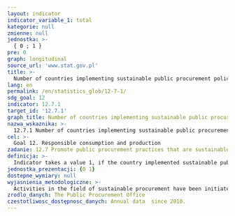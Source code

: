 ```yaml
---
layout: indicator
indicator_variable_1: total
kategorie: null
zmienne: null
jednostka: >-
  { 0 ; 1 }
pre: 0
graph: longitudinal
source_url: 'www.stat.gov.pl'
title: >-
  Number of countries implementing sustainable public procurement policies and action plans
lang: en
permalink: /en/statistics_glob/12-7-1/
sdg_goal: 12
indicator: 12.7.1
target_id: '12.7.1'
graph_title: Number of countries implementing sustainable public procurement policies and action plans
nazwa_wskaznika: >-
  12.7.1 Number of countries implementing sustainable public procurement policies and action plans
cel: >-
  Goal 12. Responsible consumption and production
zadanie: 12.7 Promote public procurement practices that are sustainable, in accordance with national policies and priorities
definicja: >-
  Indicator takes a value 1, if the country implemented sustainable public procurement policies and action plans.
jednostka_prezentacji: {0 1}
dostepne_wymiary: null
wyjasnienia_metodologiczne: >-
  Activities in the field of sustainable procurement have been initiated by the Public Procurement Office in 2007, through the development of the first "National Action Plan in the field of green public procurement for years 2007-2010", approved by the European Council of Ministers on 27 January 2007.Continuing the information and training activities, in 2010, the Public Procurement Office has developed another "National Action Plan in the field of sustainable procurement for the period 2010-2012", in which – besides promoting environmental aspects in public procurement – it was noted for the first time the need to promote social public procurement, contributing to the reintegration of the representatives of disadvantaged groups (groups with difficult situation in the labour market). This document also specifies the actions the objective of which was to propagate social themes of public procurement.In 2013 the Public Procurement Office has developed another four-year planning document called “National Action Plan in the field of sustainable procurement for years 2013-2016”, which aims to further promotion of environmental aspects and social tendering in public procurement.
zrodlo_danych: The Public Procurement Office
czestotliwosc_dostępnosc_danych: Annual data  since 2010.
---
```

